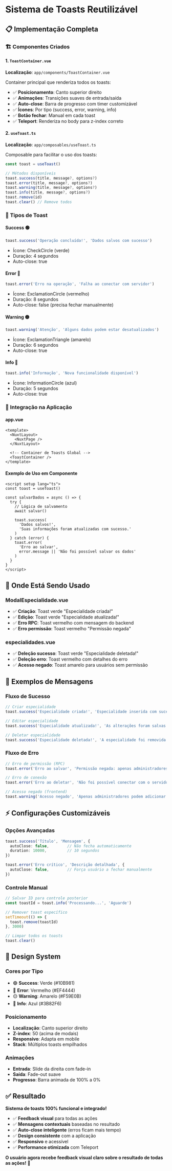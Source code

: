 # Sistema de Toasts Reutilizável

## 📋 Implementação Completa

### 🏗️ **Componentes Criados**

#### 1. `ToastContainer.vue`
**Localização**: `app/components/ToastContainer.vue`

Container principal que renderiza todos os toasts:
- ✅ **Posicionamento**: Canto superior direito
- ✅ **Animações**: Transições suaves de entrada/saída
- ✅ **Auto-close**: Barra de progresso com timer customizável
- ✅ **Ícones**: Por tipo (success, error, warning, info)
- ✅ **Botão fechar**: Manual em cada toast
- ✅ **Teleport**: Renderiza no body para z-index correto

#### 2. `useToast.ts`
**Localização**: `app/composables/useToast.ts`

Composable para facilitar o uso dos toasts:
```typescript
const toast = useToast()

// Métodos disponíveis
toast.success(title, message?, options?)
toast.error(title, message?, options?)
toast.warning(title, message?, options?)
toast.info(title, message?, options?)
toast.remove(id)
toast.clear() // Remove todos
```

### 🎨 **Tipos de Toast**

#### **Success** 🟢
```typescript
toast.success('Operação concluída!', 'Dados salvos com sucesso')
```
- Ícone: CheckCircle (verde)
- Duração: 4 segundos
- Auto-close: true

#### **Error** 🔴
```typescript
toast.error('Erro na operação', 'Falha ao conectar com servidor')
```
- Ícone: ExclamationCircle (vermelho)
- Duração: 8 segundos
- Auto-close: false (precisa fechar manualmente)

#### **Warning** 🟡
```typescript
toast.warning('Atenção', 'Alguns dados podem estar desatualizados')
```
- Ícone: ExclamationTriangle (amarelo)
- Duração: 6 segundos
- Auto-close: true

#### **Info** 🔵
```typescript
toast.info('Informação', 'Nova funcionalidade disponível')
```
- Ícone: InformationCircle (azul)
- Duração: 5 segundos
- Auto-close: true

### 🔧 **Integração na Aplicação**

#### **app.vue**
```vue
<template>
  <NuxtLayout>
    <NuxtPage />
  </NuxtLayout>
  
  <!-- Container de Toasts Global -->
  <ToastContainer />
</template>
```

#### **Exemplo de Uso em Componente**
```vue
<script setup lang="ts">
const toast = useToast()

const salvarDados = async () => {
  try {
    // Lógica de salvamento
    await salvar()
    
    toast.success(
      'Dados salvos!',
      'Suas informações foram atualizadas com sucesso.'
    )
  } catch (error) {
    toast.error(
      'Erro ao salvar',
      error.message || 'Não foi possível salvar os dados'
    )
  }
}
</script>
```

## 📍 **Onde Está Sendo Usado**

### **ModalEspecialidade.vue**
- ✅ **Criação**: Toast verde "Especialidade criada!"
- ✅ **Edição**: Toast verde "Especialidade atualizada!"
- ✅ **Erro RPC**: Toast vermelho com mensagem do backend
- ✅ **Erro permissão**: Toast vermelho "Permissão negada"

### **especialidades.vue**
- ✅ **Deleção sucesso**: Toast verde "Especialidade deletada!"
- ✅ **Deleção erro**: Toast vermelho com detalhes do erro
- ✅ **Acesso negado**: Toast amarelo para usuários sem permissão

## 🎯 **Exemplos de Mensagens**

### **Fluxo de Sucesso**
```javascript
// Criar especialidade
toast.success('Especialidade criada!', 'Especialidade inserida com sucesso')

// Editar especialidade  
toast.success('Especialidade atualizada!', 'As alterações foram salvas com sucesso.')

// Deletar especialidade
toast.success('Especialidade deletada!', 'A especialidade foi removida com sucesso.')
```

### **Fluxo de Erro**
```javascript
// Erro de permissão (RPC)
toast.error('Erro ao salvar', 'Permissão negada: apenas administradores podem inserir especialidades')

// Erro de conexão
toast.error('Erro ao deletar', 'Não foi possível conectar com o servidor')

// Acesso negado (frontend)
toast.warning('Acesso negado', 'Apenas administradores podem adicionar especialidades')
```

## ⚡ **Configurações Customizáveis**

### **Opções Avançadas**
```typescript
toast.success('Título', 'Mensagem', {
  autoClose: false,        // Não fecha automaticamente
  duration: 10000,         // 10 segundos
})

toast.error('Erro crítico', 'Descrição detalhada', {
  autoClose: false,        // Força usuário a fechar manualmente
})
```

### **Controle Manual**
```typescript
// Salvar ID para controle posterior
const toastId = toast.info('Processando...', 'Aguarde')

// Remover toast específico
setTimeout(() => {
  toast.remove(toastId)
}, 3000)

// Limpar todos os toasts
toast.clear()
```

## 🎨 **Design System**

### **Cores por Tipo**
- 🟢 **Success**: Verde (#10B981)
- 🔴 **Error**: Vermelho (#EF4444)
- 🟡 **Warning**: Amarelo (#F59E0B)
- 🔵 **Info**: Azul (#3B82F6)

### **Posicionamento**
- **Localização**: Canto superior direito
- **Z-index**: 50 (acima de modais)
- **Responsivo**: Adapta em mobile
- **Stack**: Múltiplos toasts empilhados

### **Animações**
- **Entrada**: Slide da direita com fade-in
- **Saída**: Fade-out suave
- **Progresso**: Barra animada de 100% a 0%

## ✅ **Resultado**

**Sistema de toasts 100% funcional e integrado!**

- ✅ **Feedback visual** para todas as ações
- ✅ **Mensagens contextuais** baseadas no resultado
- ✅ **Auto-close inteligente** (erros ficam mais tempo)
- ✅ **Design consistente** com a aplicação
- ✅ **Responsivo** e acessível
- ✅ **Performance otimizada** com Teleport

**O usuário agora recebe feedback visual claro sobre o resultado de todas as ações!** 🚀
